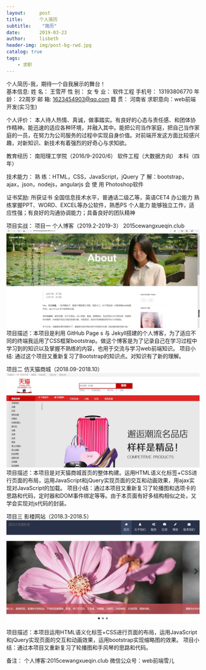 ```yaml
---
layout:     post
title:      个人简历
subtitle:    "简历"
date:       2019-03-23
author:     lisbeth
header-img: img/post-bg-rwd.jpg
catalog: true
tags:
    - 求职
---
```

个人简历-我，期待一个自我展示的舞台！                     
基本信息:
姓    名：	王雪芹     性  别： 女
专    业： 软件工程   手机号： 13193806770
年    龄：	22周岁     邮  箱: 1623454903@qq.com
籍    贯：	河南省     求职意向：web前端开发(实习生)

个人评价：
本人待人热情、真诚，做事踏实。有良好的心态与责任感、和团体协作精神。能迅速的适应各种环境，并融入其中。能把公司当作家庭，把自己当作家庭的一员，在努力为公司服务的过程中实现自身价值。对前端开发这方面比较感兴趣，对新知识、新技术有着强烈的好奇心与求知欲。

教育经历：
南阳理工学院（2016/9-2020/6）         软件工程（大数据方向）                  本科（四年）

技术能力：
熟    练：HTML，CSS，JavaScript，jQuery
了    解：bootstrap，ajax，json，nodejs，angularjs
会 使 用 Photoshop软件

证书奖励:
所获证书    全国信息技术水平，普通话二级乙等，英语CET4
办公能力    熟练掌握PPT、WORD、EXCEL等办公软件，熟悉PS
个人能力    能够独立工作，适应性强；有良好的沟通协调能力；具备良好的团队精神

项目实战：
项目一  个人博客（2019.2-2019-3）
2015cewangxueqin.club
![博客](https://github.com/lisbeth0720/lisbeth0720.github.io/blob/master/img/blog.jpg)
项目描述：本项目是利用 GitHub Page s 与 Jekyll搭建的个人博客，为了适应不同的终端我运用了CSS框架bootstrap。做这个博客是为了记录自己在学习过程中学习到的知识以及掌握不熟练的内容，也用于交流与学习web前端知识。
项目小结: 通过这个项目又重新复习了Bootstrap的知识点。对知识有了新的理解。

项目二  仿天猫商城（2018.09-2018.10）
![天猫](https://github.com/lisbeth0720/lisbeth0720.github.io/blob/master/img/tianmao.jpg)
项目描述：本项目是对天猫商城首页的整体构建。运用HTML语义化标签+CSS进行页面的布局，运用JavaScript和jQuery实现页面的交互和动画效果，用ajax实现对JavaScript的加载。
项目小结：通过本项目又重新复习了轮播图和选项卡的思路和代码，定时器和DOM事件绑定等等。由于本页面有好多结构相似之处，又学会实现对js代码的封装。

项目三  影楼网站（2018.3-2018.5）
![影楼](https://github.com/lisbeth0720/lisbeth0720.github.io/blob/master/img/yinglou.png)

项目描述：本项目运用HTML语义化标签+CSS进行页面的布局，运用JavaScript和jQuery实现页面的交互和动画效果，运用bootstrap实现缩略图的效果。
项目小结：通过本项目又重新复习了轮播图和手风琴的思路和代码。

备注：
个人博客:2015cewangxueqin.club
微信公众号：web前端雪儿









